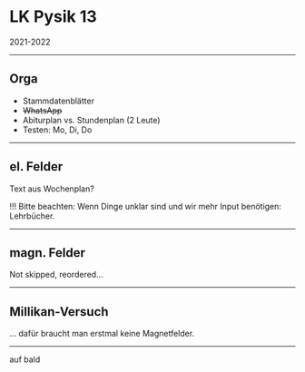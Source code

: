 # LK Pysik 13

2021-2022

---

## Orga

* Stammdatenblätter
* ~~WhatsApp~~
* Abiturplan vs. Stundenplan (2 Leute)
* Testen: Mo, Di, Do

---

## el. Felder

Text aus Wochenplan?

!!! Bitte beachten:
   Wenn Dinge unklar sind und wir mehr Input benötigen: Lehrbücher.

---
   
## magn. Felder

Not skipped, reordered...

---

## Millikan-Versuch

... dafür braucht man erstmal keine Magnetfelder.

---

auf bald
